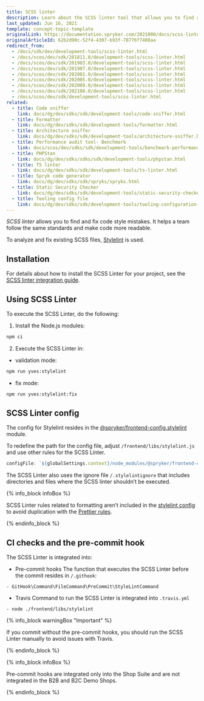 ```yaml
---
title: SCSS linter
description: Learn about the SCSS linter tool that allows you to find and fix mistakes in the code style.
last_updated: Jun 16, 2021
template: concept-topic-template
originalLink: https://documentation.spryker.com/2021080/docs/scss-linter
originalArticleId: 62b2d90c-52f4-4307-b93f-78776f7408aa
redirect_from:
  - /docs/sdk/dev/development-tools/scss-linter.html
  - /docs/scos/dev/sdk/201811.0/development-tools/scss-linter.html
  - /docs/scos/dev/sdk/201903.0/development-tools/scss-linter.html
  - /docs/scos/dev/sdk/201907.0/development-tools/scss-linter.html
  - /docs/scos/dev/sdk/202001.0/development-tools/scss-linter.html
  - /docs/scos/dev/sdk/202005.0/development-tools/scss-linter.html
  - /docs/scos/dev/sdk/202009.0/development-tools/scss-linter.html
  - /docs/scos/dev/sdk/202108.0/development-tools/scss-linter.html
  - /docs/scos/dev/sdk/development-tools/scss-linter.html
related:
  - title: Code sniffer
    link: docs/dg/dev/sdks/sdk/development-tools/code-sniffer.html
  - title: Formatter
    link: docs/dg/dev/sdks/sdk/development-tools/formatter.html
  - title: Architecture sniffer
    link: docs/dg/dev/sdks/sdk/development-tools/architecture-sniffer.html
  - title: Performance audit tool- Benchmark
    link: docs/scos/dev/sdks/sdk/development-tools/benchmark-performance-audit-tool.html
  - title: PHPStan
    link: docs/dg/dev/sdks/sdks/sdk/development-tools/phpstan.html
  - title: TS linter
    link: docs/dg/dev/sdks/sdk/development-tools/ts-linter.html
  - title: Spryk code generator
    link: docs/dg/dev/sdks/sdk/spryks/spryks.html
  - title: Static Security Checker
    link: docs/dg/dev/sdks/sdk/development-tools/static-security-checker.html
  - title: Tooling config file
    link: docs/dg/dev/sdks/sdk/development-tools/tooling-configuration-file.html
---
```


*SCSS linter* allows you to find and fix code style mistakes. It helps a team follow the same standards and make code more readable.

To analyze and fix existing SCSS files, [Stylelint](https://stylelint.io/) is used.

## Installation

For details about how to install the SCSS Linter for your project, see the [SCSS linter integration guide](/docs/dg/dev/integrate-and-configure/integrate-development-tools/integrate-scss-linter.html).

## Using SCSS Linter

To execute the SCSS Linter, do the following:

1. Install the Node.js modules:

```bash
npm ci
```

2. Execute the SCSS Linter in:

* validation mode:

```bash
npm run yves:stylelint
```

*  fix mode:

```bash
npm run yves:stylelint:fix
```

## SCSS Linter config

The config for Stylelint resides in the [@spryker/frontend-config.stylelint](https://www.npmjs.com/package/@spryker/frontend-config.stylelint) module.

To redefine the path for the config file, adjust `/frontend/libs/stylelint.js`  and use other rules for the SCSS Linter.

```js
configFile: `${globalSettings.context}/node_modules/@spryker/frontend-config.stylelint/.stylelintrc.json`,
```

The SCSS Linter also uses the ignore file `/.stylelintignore` that includes directories and files where the SCSS linter shouldn’t be executed.

{% info_block infoBox %}

SCSS Linter rules related to formatting aren’t included in the [stylelint config](https://www.npmjs.com/package/@spryker/frontend-config.stylelint) to avoid duplication with the [Prettier rules](https://www.npmjs.com/package/@spryker/frontend-config.prettier).

{% endinfo_block %}

## CI checks and the pre-commit hook

The SCSS Linter is integrated into:

* Pre-commit hooks
The function that executes the SCSS Linter before the commit resides in `/.githook`:

```
- GitHook\Command\FileCommand\PreCommit\StyleLintCommand
```

* Travis
Command to run the SCSS Linter is integrated into `.travis.yml`

```
- node ./frontend/libs/stylelint
```

{% info_block warningBox "Important" %}

If you commit without the pre-commit hooks, you should run the SCSS Linter manually to avoid issues with Travis.

{% endinfo_block %}

{% info_block infoBox %}

Pre-commit hooks are integrated only into the Shop Suite and are not integrated in the B2B and B2C Demo Shops.

{% endinfo_block %}
